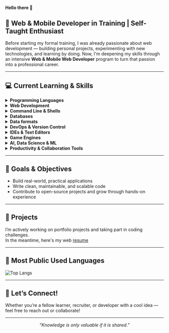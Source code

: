 #### Hello there 👋

## 🚀 **Web & Mobile Developer in Training | Self-Taught Enthusiast**

Before starting my formal training, I was already passionate about web development — building personal projects, experimenting with new technologies, and learning by doing. Now, I'm deepening my skills through an intensive **Web & Mobile Web Developer** program to turn that passion into a professional career.

---

## 💻 Current Learning & Skills

<details>
<summary><strong>Programming Languages</strong></summary>

[![C](https://img.shields.io/badge/C-00599C?logo=c&logoColor=white)](#)
[![C++](https://img.shields.io/badge/C++-00599C?logo=c%2B%2B&logoColor=white)](#)
[![Rust](https://img.shields.io/badge/Rust-000000?logo=rust&logoColor=white)](#)
[![C#](https://custom-icon-badges.demolab.com/badge/C%23-239120?logo=csharp&logoColor=white)](#)
[![Python](https://img.shields.io/badge/Python-3776AB?logo=python&logoColor=white)](#)
[![Lua](https://img.shields.io/badge/Lua-2C2D72?logo=lua&logoColor=white)](#)
[![GDScript](https://img.shields.io/badge/GDScript-478CBF?logo=godotengine&logoColor=white)](#)
[![VBA](https://img.shields.io/badge/VBA-2C7ACD?logo=microsoft-excel&logoColor=white)](#)

</details>

<details>
<summary><strong>Web Development</strong></summary>
  
[![HTML](https://img.shields.io/badge/HTML5-E34F26?logo=html5&logoColor=white)](#)
[![CSS](https://img.shields.io/badge/CSS3-1572B6?logo=css3&logoColor=white)](#)
[![JavaScript](https://img.shields.io/badge/JavaScript-F7DF1E?logo=javascript&logoColor=black)](#)
[![Node.js](https://img.shields.io/badge/Node.js-339933?logo=nodedotjs&logoColor=white)](#)
[![Markdown](https://img.shields.io/badge/Markdown-%23000000.svg?logo=markdown&logoColor=white)](#)

</details>

<details>
<summary><strong>Command Line & Shells</strong></summary>

[![Shell](https://img.shields.io/badge/Shell-89E051?logo=powershell&logoColor=white)](#)
[![Bash](https://img.shields.io/badge/Bash-4EAA25?logo=gnubash&logoColor=white)](#)
[![Zsh](https://img.shields.io/badge/Zsh-F15A24?logo=zsh&logoColor=fff)](#)

</details>

<details>
<summary><strong>Databases</strong></summary>

[![MySQL](https://img.shields.io/badge/MySQL-4479A1?logo=mysql&logoColor=white)](#)
[![SQLite](https://img.shields.io/badge/SQLite-003B57?logo=sqlite&logoColor=white)](#)

</details>

<details>
<summary><strong>Data formats</strong></summary>

[![JSON](https://img.shields.io/badge/JSON-000000?logo=json&logoColor=white)](#)
[![XML](https://img.shields.io/badge/XML-767C52?logo=xml&logoColor=fff)](#)
[![YAML](https://img.shields.io/badge/YAML-CB171E?logo=yaml&logoColor=fff)](#)
[![TOML](https://custom-icon-badges.demolab.com/badge/TOML-9C4221?logo=toml&logoColor=fff)](#)
[![CSV](https://custom-icon-badges.demolab.com/badge/CSV-003B57?logo=csv&logoColor=fff)](#)

</details>

<details>
<summary><strong>DevOps & Version Control</strong></summary>

[![Git](https://img.shields.io/badge/Git-F05032?logo=git&logoColor=white)](#)
[![GitHub](https://img.shields.io/badge/GitHub-181717?logo=github&logoColor=white)](#)
[![Docker](https://img.shields.io/badge/Docker-2496ED?logo=docker&logoColor=white)](#)

</details>

<details>
<summary><strong>IDEs & Text Editors</strong></summary>

[![IntelliJ IDEA](https://img.shields.io/badge/IntelliJIDEA-000000.svg?logo=intellij-idea&logoColor=white)](#)
[![PyCharm](https://img.shields.io/badge/PyCharm-000?logo=pycharm&logoColor=fff)](#)
[![Rider](https://img.shields.io/badge/Rider-000?logo=rider&logoColor=fff)](#)
[![WebStorm](https://img.shields.io/badge/WebStorm-000?logo=webstorm&logoColor=fff)](#)

[![Sublime Text](https://img.shields.io/badge/Sublime%20Text-%23575757.svg?logo=sublime-text&logoColor=important)](#)
[![Visual Studio Code](https://custom-icon-badges.demolab.com/badge/Visual%20Studio%20Code-0078d7.svg?logo=vsc&logoColor=white)](#)
[![Visual Studio](https://custom-icon-badges.demolab.com/badge/Visual%20Studio-5C2D91.svg?&logo=visual-studio&logoColor=white)](#)
[![Notepad++](https://img.shields.io/badge/Notepad++-90E59A.svg?&logo=notepad%2b%2b&logoColor=black)](#)

[![Vim](https://img.shields.io/badge/Vim-%2311AB00.svg?logo=vim&logoColor=white)](#)
[![Nano](https://img.shields.io/badge/Nano-4EAA25?logo=nano&logoColor=white)](#)

</details>

<details>
<summary><strong>Game Engines</strong></summary>

[![Godot Engine](https://img.shields.io/badge/Godot-%23FFFFFF.svg?logo=godot-engine)](#)
[![Unity](https://img.shields.io/badge/Unity-000000?logo=unity&logoColor=white)](#)
[![Unreal Engine](https://img.shields.io/badge/Unreal%20Engine-%23313131.svg?logo=unrealengine&logoColor=white)](#)

</details>

<details>
<summary><strong>AI, Data Science & ML</strong></summary>
  
[![NumPy](https://img.shields.io/badge/NumPy-4DABCF?logo=numpy&logoColor=fff)](#)
[![Pandas](https://img.shields.io/badge/Pandas-150458?logo=pandas&logoColor=fff)](#)
[![Scikit-learn](https://img.shields.io/badge/-scikit--learn-%23F7931E?logo=scikit-learn&logoColor=white)](#)
[![TensorFlow](https://img.shields.io/badge/TensorFlow-ff8f00?logo=tensorflow&logoColor=white)](#)
[![PyTorch](https://img.shields.io/badge/PyTorch-ee4c2c?logo=pytorch&logoColor=white)](#)
[![Matplotlib](https://custom-icon-badges.demolab.com/badge/Matplotlib-71D291?logo=matplotlib&logoColor=fff)](#)
[![Tkinter](https://img.shields.io/badge/Tkinter-FFB13B?logo=python&logoColor=white)](#)

</details>

<details>
  <summary><strong>Productivity & Collaboration Tools</strong></summary>

[![Obsidian](https://img.shields.io/badge/Obsidian-%23483699.svg?&logo=obsidian&logoColor=white)](#)
[![Discord](https://img.shields.io/badge/Discord-%235865F2.svg?&logo=discord&logoColor=white)](#)
[![Slack](https://img.shields.io/badge/Slack-4A154B?logo=slack&logoColor=fff)](#)
[![Zoom](https://img.shields.io/badge/Zoom-2D8CFF?logo=zoom&logoColor=white)](#)
  
</details>

---

## 🎯 Goals & Objectives

- Build real-world, practical applications  
- Write clean, maintainable, and scalable code  
- Contribute to open-source projects and grow through hands-on experience

---

## 🔧 Projects

I’m actively working on portfolio projects and taking part in coding challenges.  
In the meantime, here's my web [resume](https://franck-dev-hub.github.io/web-resume)

---

## 🧠 Most Public Used Languages

![Top Langs](https://github-readme-stats.vercel.app/api/top-langs/?username=Franck-dev-hub&layout=compact&theme=dark&cache_seconds=3600&langs_count=20&hide_title=true)

---

## 🤝 Let’s Connect!

Whether you’re a fellow learner, recruiter, or developer with a cool idea — feel free to reach out or collaborate!

---

<p align="center">
  <em>“Knowledge is only valuable if it is shared.”</em>
</p>

